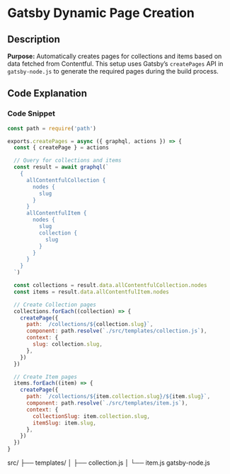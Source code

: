 # Gatsby Dynamic Page Creation

## Description

**Purpose:** Automatically creates pages for collections and items based on data fetched from Contentful. This setup uses Gatsby’s `createPages` API in `gatsby-node.js` to generate the required pages during the build process.

## Code Explanation

### Code Snippet

```javascript
const path = require('path')

exports.createPages = async ({ graphql, actions }) => {
  const { createPage } = actions

  // Query for collections and items
  const result = await graphql(`
    {
      allContentfulCollection {
        nodes {
          slug
        }
      }
      allContentfulItem {
        nodes {
          slug
          collection {
            slug
          }
        }
      }
    }
  `)

  const collections = result.data.allContentfulCollection.nodes
  const items = result.data.allContentfulItem.nodes

  // Create Collection pages
  collections.forEach((collection) => {
    createPage({
      path: `/collections/${collection.slug}`,
      component: path.resolve(`./src/templates/collection.js`),
      context: {
        slug: collection.slug,
      },
    })
  })

  // Create Item pages
  items.forEach((item) => {
    createPage({
      path: `/collections/${item.collection.slug}/${item.slug}`,
      component: path.resolve(`./src/templates/item.js`),
      context: {
        collectionSlug: item.collection.slug,
        itemSlug: item.slug,
      },
    })
  })
}
```

src/
├── templates/
│ ├── collection.js
│ └── item.js
gatsby-node.js

